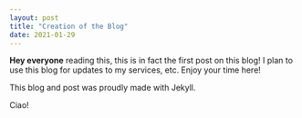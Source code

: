 ```yaml
---
layout: post
title: "Creation of the Blog"
date: 2021-01-29
---
```


**Hey everyone** reading this, this is in fact the first post on this blog! I plan to use this blog for updates to my services, etc. Enjoy your time here!

This blog and post was proudly made with Jekyll.

Ciao!